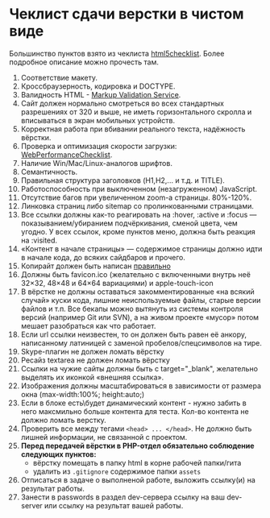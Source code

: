# Чеклист сдачи верстки в чистом виде

Большинство пунктов взято из чеклиста [html5checklist](https://github.com/ihorzenich/html5checklist/blob/master/README.md). Более подробное описание можно прочесть там.

1. Соответствие макету.
2. Кроссбраузерность, кодировка и DOCTYPE.
3. Валидность HTML - [Markup Validation Service](https://validator.w3.org/).
4. Сайт должен нормально смотреться во всех стандартных разрешениях от 320 и выше, не иметь горизонтального скролла и вписываться в экран мобильных устройств.
5. Корректная работа при вбивании реального текста, надёжность вёрстки.
6. Проверка и оптимизация скорости загрузки: [WebPerformanceChecklist](https://github.com/ihorzenich/WebPerformanceChecklist).
7. Наличие Win/Mac/Linux-аналогов шрифтов.
8. Семантичность.
9. Правильная структура заголовков (H1,H2,... и т.д. и TITLE).
10. Работоспособность при выключенном (незагруженном) JavaScript.
11. Отсутствие багов при увеличенном zoom-а страницы. 80%-120%.
12. Линковка страниц либо sitemap со пролинкованными страницами.
13. Все ссылки должны как-то реагировать на :hover, :active и :focus — показыванием/убиранием подчёркивания, сменой цвета, чем угодно. У всех ссылок, кроме пунктов меню, должна быть реакция на :visited.
14. «Контент в начале страницы» — содержимое страницы должно идти в начале кода, до всяких сайдбаров и прочего.
15. Копирайт должен быть написан [правильно](http://habrahabr.ru/blogs/typography/23812/)
16. Должны быть favicon.ico (желательно с включенными внутрь неё 32×32, 48×48 и 64×64 вариациями) и apple-touch-icon
17. В вёрстке не должны оставаться закомментированные «на всякий случай» куски кода, лишние неиспользуемые файлы, старые версии файлов и т.п. Все бекапы можно вытянуть из системы контроля версий (например Git или SVN), а на живом проекте «мусор» потом мешает разобраться как что работает.
18. Если url ссылки неизвестен, то он должен быть равен её анкору, написанному латиницей с заменой пробелов/спецсимволов на тире.
19. Skype-плагин не должен ломать вёрстку
20. Ресайз textarea не должен ломать вёрстку
21. Ссылки на чужие сайты должны быть с target="_blank", желательно выделять их иконкой «внешняя ссылка».
22. Изображения должны масштабироваться в зависимости от размера окна (max-width:100%; height:auto;)
23. Если в блоке есть\будет динамический контент - нужно забить в него максмильно больше контента для теста. Кол-во контента не должно ломать верстку.
24. Проверить все между тегами ``<head> ... </head>``. Не должно быть лишней информации, не связанной с проектом.
25. **Перед передачей вёрстки в PHP-отдел обязательно соблюдение следующих пунктов:**
    * вёрстку помещать в папку html в корне рабочей папки/гита
    * удалить из `.gitignore` содержимое папки `assets`
26. Отписаться в задаче о выполненой работе, выложить ссылку(и) на результат работы.
27. Занести в passwords в раздел dev-сервера ссылку на ваш dev-server или ссылку на результат вашей работы.
